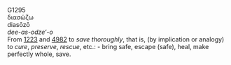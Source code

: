 <body>
  <p>G1295<br>  διασώζω  <br> diasōzō  <br><i>dee-as-odze‘-o </i><br>From <a href="g1223.htm">1223</a> and <a href="g4982.htm">4982</a>  to <i>save</i> <i>thoroughly</i>, that is, (by implication or analogy) to <i>cure</i>, <i>preserve</i>, <i>rescue</i>, etc.: - bring safe, escape (safe), heal, make perfectly whole, save.<br></p>
 </body>